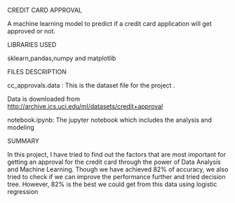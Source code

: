 CREDIT CARD APPROVAL

A machine learning model to predict if a credit card application will get approved or not.


LIBRARIES USED   

sklearn,pandas,numpy and matplotlib


FILES DESCRIPTION

cc_approvals.data : This is the dataset file for the project . 

Data is downloaded from http://archive.ics.uci.edu/ml/datasets/credit+approval

notebook.ipynb: The jupyter notebook which includes the analysis and modeling

SUMMARY

In this project, I have tried to find out the factors that are most important for getting an approval for the credit card through the power of Data Analysis and Machine Learning. Though we have achieved 82% of accuracy, we also tried to check if we can improve the performance further and tried decision tree. However, 82% is the best we could get from this data using  logistic regression 












